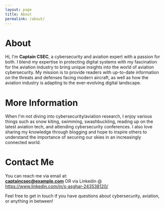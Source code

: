 ```yaml
---
layout: page
title: About
permalink: /about/
---
```


# About

Hi, I'm **Captain CSEC**, a cybersecurity and aviation expert with a passion for both. I blend my expertise in protecting digital systems with my fascination for the aviation industry to bring unique insights into the world of aviation cybersecurity. My mission is to provide readers with up-to-date information on the threats and defenses facing modern aircraft, as well as how the aviation industry is adapting to the ever-evolving digital landscape.

# More Information

When I'm not diving into cybersecurity/aviation research, I enjoy various things such as snow kiting, swimming, swashbuckling, reading up on the latest aviation tech, and attending cybersecurity conferences. I also love sharing my knowledge through blogging and hope to inspire others to understand the importance of securing our skies in an increasingly connected world.

# Contact Me

You can reach me via email at:  
**captaincsec@example.com**
OR
via Linkedin @
https://www.linkedin.com/in/s-asghar-243538120/

Feel free to get in touch if you have questions about cybersecurity, aviation, or anything in between!
